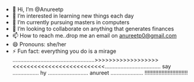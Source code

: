 - 👋 Hi, I’m @Anureetp
- 👀 I’m interested in learning new things each day
- 🌱 I’m currently pursuing masters in computers
- 💞️ I’m looking to collaborate on anything that generates finances
- 📫 How to reach me..drop me an email on anureetp0@gmail.com
- 😄 Pronouns: she/her
- ⚡ Fun fact: everything you do is a mirage
.....................................................>>>>>>>>>>>>>>>>>><<<<<<<<<<<<<<<<<<<<<<<<<<....................................
  say ................. hy .......................... anureet ..................... !!!!!!!!!!!!!!!!!!!!!!!!!!!!
<!---
Anureetp/Anureetp is a ✨ special ✨ repository because its `README.md` (this file) appears on your GitHub profile.
You can click the Preview link to take a look at your changes.
--->
